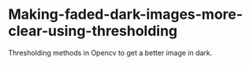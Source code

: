 # Making-faded-dark-images-more-clear-using-thresholding
Thresholding methods in Opencv to get a better image in dark.
